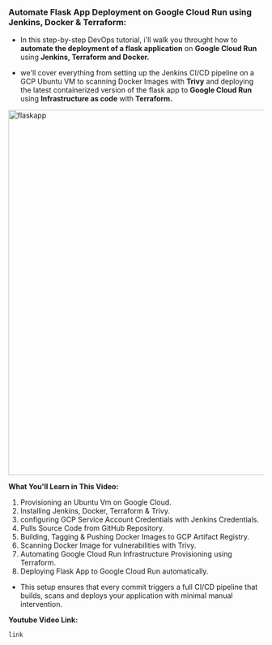 ### Automate Flask App Deployment on Google Cloud Run using Jenkins, Docker & Terraform:

- In this step-by-step DevOps tutorial, i'll walk you throught how to **automate the deployment of a flask application** on **Google Cloud Run** using **Jenkins, Terraform and Docker.**

- we'll cover everything from setting up the Jenkins CI/CD pipeline on a GCP Ubuntu VM to scanning Docker Images with **Trivy** and deploying the latest containerized version of the flask app to **Google Cloud Run** using **Infrastructure as code** with **Terraform.**

<img width="1280" height="720" alt="flaskapp" src="https://github.com/user-attachments/assets/2b5fa2d4-feb1-417f-96bc-ac877a118ba9" />


**What You'll Learn in This Video:**

1. Provisioning an Ubuntu Vm on Google Cloud.
2. Installing Jenkins, Docker, Terraform & Trivy.
3. configuring GCP Service Account Credentials with Jenkins Credentials.
4. Pulls Source Code from GitHub Repository.
5. Building, Tagging & Pushing Docker Images to GCP Artifact Registry.
6. Scanning Docker Image for vulnerabilities with Trivy.
7. Automating Google Cloud Run Infrastructure Provisioning using  Terraform.
8. Deploying Flask App to Google Cloud Run automatically.


- This setup ensures that every commit triggers a full CI/CD pipeline that builds, scans and deploys your application with minimal manual intervention.


**Youtube Video Link:**


```
link
```
